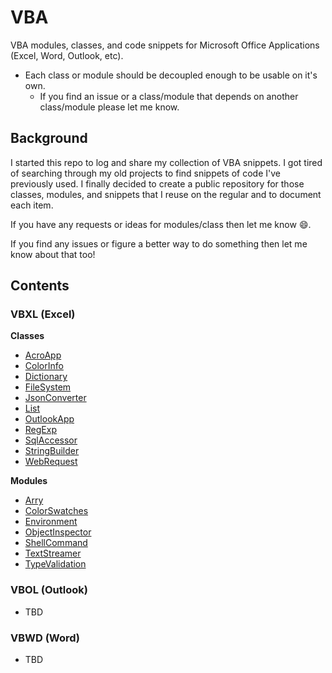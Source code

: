 # VBA
VBA modules, classes, and code snippets for Microsoft Office Applications (Excel, Word, Outlook, etc).

- Each class or module should be decoupled enough to be usable on it's own.
    - If you find an issue or a class/module that depends on another class/module please let me know.

## Background

I started this repo to log and share my collection of VBA snippets. I got tired of searching through my old projects to find snippets of code I've previously used. I finally decided to create a public repository for those classes, modules, and snippets that I reuse on the regular and to document each item.

If you have any requests or ideas for modules/class then let me know :smile:.

If you find any issues or figure a better way to do something then let me know about that too!

## Contents

### VBXL (Excel)

**Classes**
- [AcroApp](/VBXL/Classes/AcroApp/)
- [ColorInfo](/VBXL/Classes/ColorInfo/)
- [Dictionary](/VBXL/Classes/Dictionary/)
- [FileSystem](/VBXL/Classes/FileSystem/)
- [JsonConverter](/VBXL/Classes/JsonConverter/)
- [List](/VBXL/Classes/List/)
- [OutlookApp](/VBXL/Classes/OutlookApp/)
- [RegExp](/VBXL/Classes/RegExp/)
- [SqlAccessor](/VBXL/Classes/SqlAccessor/)
- [StringBuilder](/VBXL/Classes/StringBuilder/)
- [WebRequest](/VBXL/Classes/WebRequest/)

**Modules**
- [Arry](/VBXL/Modules/Arry/)
- [ColorSwatches](/VBXL/Modules/ColorSwatches/)
- [Environment](/VBXL/Modules/Environment/)
- [ObjectInspector](/VBXL/Modules/ObjectInspector/)
- [ShellCommand](/VBXL/Modules/ShellCommand/)
- [TextStreamer](/VBXL/Modules/TextStreamer/)
- [TypeValidation](/VBXL/Modules/TypeValidation/)

### VBOL (Outlook)

- TBD

### VBWD (Word)

- TBD



<!-- 
## Notes

After coming across this [StackOverflow](https://stackoverflow.com/questions/26409117/why-use-integer-instead-of-long#:~:text=Traditionally%2C%20VBA%20programmers%20have%20used,re%20declared%20as%20type%20Integer) thread, I no longer use `Integer` types in the code provided here - unless it is an `Array(Long)` or `Variant(Long)`.



- Storing a handful of `Long` data types won't cause performance or memory issues, but iterating 

According to this (_dated)_ [MSDN documentation](https://docs.microsoft.com/en-us/previous-versions/office/developer/office2000/aa164506(v=office.10)?redirectedfrom=MSDN)...


> The Integer and Long data types can both hold positive or negative values. The difference between them is their size: Integer variables can hold values between -32,768 and 32,767, while Long variables can range from -2,147,483,648 to 2,147,483,647. Traditionally, VBA programmers have used integers to hold small numbers, because they required less memory. In recent versions, however, VBA converts all integer values to type Long, even if they're declared as type Integer. So there's no longer a performance advantage to using Integer variables; in fact, Long variables may be slightly faster because VBA does not have to convert them.


It's important to note that the documentation above may be incorrect as of now.
- As one of the comment states:
> Integers _still_ require less memory to store - a large array of integers will need significantly less RAM than an Long array with the same dimensions. But because the processor needs to work with 32 bit chunks of memory, VBA converts Integers to Longs _temporarily_ when it performs calculations -->